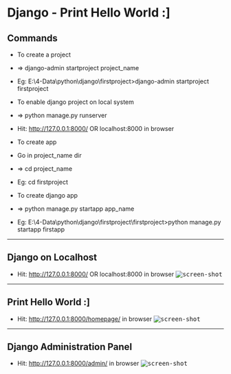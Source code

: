 # Django - Print Hello World :] 


## Commands

- To create a project
- => django-admin startproject project_name
- Eg: E:\4-Data\python\django\firstproject>django-admin startproject firstproject

- To enable django project on local system
- => python manage.py runserver
- Hit: http://127.0.0.1:8000/ OR localhost:8000 in browser


- To create app 
- Go in project_name dir
- => cd project_name
- Eg: cd firstproject
- To create django app
- => python manage.py startapp app_name
- Eg: E:\4-Data\python\django\firstproject\firstproject>python manage.py startapp firstapp


---
## Django on Localhost 
- Hit: http://127.0.0.1:8000/ OR localhost:8000 in browser
<kbd>![screen-shot](https://trello-attachments.s3.amazonaws.com/5c8d0103d132df3081b9a52f/5cb82e5c083ddc62e16284f8/834f725c41d51a5acab20cef8f59261d/upload_18/4/2019_at_22_09_23.png)</kbd>

---
## Print Hello World :]
- Hit: http://127.0.0.1:8000/homepage/ in browser
<kbd>![screen-shot](https://trello-attachments.s3.amazonaws.com/5c8d0103d132df3081b9a52f/5cb82e5c083ddc62e16284f8/2235d5e9afe88e16c1da82375ded6f3f/upload_19/4/2019_at_00_34_18.png)</kbd>

---
## Django Administration Panel
- Hit: http://127.0.0.1:8000/admin/ in browser
<kbd>![screen-shot](https://trello-attachments.s3.amazonaws.com/5c8d0103d132df3081b9a52f/5cb82e5c083ddc62e16284f8/d1a5b1e03365d5bd07193819105641c0/upload_19/4/2019_at_15_42_29.png)</kbd>
